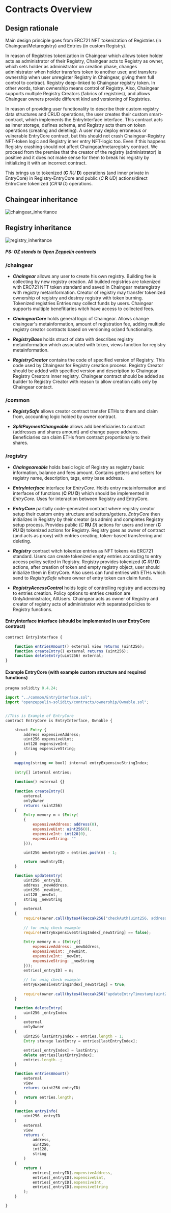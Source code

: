 # Contracts Overview

## Design rationale

Main design principle goes from ERC721 NFT tokenization of Registries (in Chaingear/Metaregistry) and Entries (in custom Registry). 

In reason of Registries tokenization in Chaingear which allows token holder acts as administrator of their Registry, Chaingear acts to Registry as owner, which sets holder as administrator on creation phase, changes administrator when holder transfers token to another user, and transfers ownership when user unregister Registry in Chaingear, giving them full control to contract. Registry deep-linked to Chaingear registry token. In other words, token ownership means control of Registry. Also, Chaingear supports multiple Registry Creators (fabrics of registries), and allows Chaingear owners provide different kind and versioning of Registries.

In reason of providing user functionality to describe their custom registry data structures and CRUD operations, the user creates their custom smart-contract, which implements the EntryInterface interface. This contract acts as inner storage, defines schema, and Registry acts them on token operations (creating and deleting). A user may deploy erroneous or vulnerable EntryCore contract, but this should not crash Chaingear-Registry NFT-token logic and Registry inner entry NFT-logic too. Even if this happens Registry crashing should not affect Chaingear/metaregistry contract. We proceed from the premise that the creator of the registry (administrator) is positive and it does not make sense for them to break his registry by initializing it with an incorrect contract.

This brings us to tokenized (**C** _RU_ **D**) operations (and inner private in EntryCore) in Registry-EntryCore and public (_C_ **R** _UD_) actions/direct EntroCore tokenized (_CR_ **U** _D_) operations.

## Chaingear inheritance 
![chaingear_inheritance](mermaid/contracts-chaingear_inheritance.svg)

## Registry inheritance
![registry_inheritance](mermaid/contracts-registry_inheritance.svg)

##### PS: OZ stands to Open Zeppelin contracts

### /chaingear
- **_Chaingear_** allows any user to create his own registry. Building fee is collecting by new registry creation. All builded registries are tokenized with ERC721 NFT token standard and saved in Chaingear metaregistry with registry metainformation. Creator of registry may transfer tokenized ownership of registry and destroy registry with token burning. Tokenized registries Entries may collect funds by users. Chaingear supports multiple benefitiaries witch have access to collected fees. 

- **_ChaingearCore_** holds general logic of Chaingear. Allows change chaingear's metainformation, amount of registration fee, adding multiple registry creator contracts based on versioning or/and functionality.

- **_RegistryBase_** holds struct of data with describes registry metainformation which associated with token, views function for registry metainformation.

- **_RegistryCreator_** contains the code of specified version of Registry. This code used by Chaingear for Registry creation process. Registry Creator should be added with specified version and description to Chaingear Registry Creators inner registry. Chaingear contract should be added as builder to Registry Creator with reason to allow creation calls only by Chaingear contact.

### /common
- **_RegistySafe_** allows creator contract transfer ETHs to them and claim from, accounting logic holded by owner contract.

- **_SplitPaymentChangeable_** allows add beneficiaries to contract (addresses and shares amount) and change payee address. Beneficiaries can claim ETHs from contract proportionally to their shares.

### /registry
- **_Chaingeareable_** holds basic logic of Registry as registry basic information, balance and fees amount. Contains getters and setters for registry name, description, tags, entry base address.

- **_EntryInterface_** interface for _EntryCore_. Holds entry metainformation and interfaces of functions (**C** _RU_ **D**) which should be implemented in _EntryCore_. Uses for interaction between Registry and EntryCore.

- **_EntryCore_** partially code-generated contract where registry creator setup their custom entry structure and setters/getters. _EntryCore_ then initializes in Registry by their creator (as admin) and completes Registry setup process. Provides public (_C_ **RU** _D_) actions for users and inner (**C** _RU_ **D**) tokenized actions for Registry.  Registry goes as owner of contract (and acts as proxy) with entries creating, token-based transferring and deleting.

- **_Registry_** contract witch tokenize entries as NFT tokens via ERC721 standard. Users can create tokenized empty entries according to entry access policy setted in Registry. Registry provides tokenized (**C** _RU_ **D**) actions, after creation of token and empty registry object, user should initialize them in EntryCore. Also users can fund entries with ETHs which send to _RegistrySafe_ where owner of entry token can claim funds.

- **_RegistryAccessControl_** holds logic of controlling registry and accessing to entries creation. Policy options to entries creation are OnlyAdministrator, AllUsers. Chaingear acts as owner of Registry and creator of registry acts of administrator with separated policies to Registry functions.

#### EntryInterface interface (should be implemented in user EntryCore contract)
```js
contract EntryInterface {

    function entriesAmount() external view returns (uint256);
    function createEntry() external returns (uint256);
    function deleteEntry(uint256) external;
}
```

#### Example EntryCore (with example custom structure and required functions)
```js
pragma solidity 0.4.24;

import "../common/EntryInterface.sol";
import "openzeppelin-solidity/contracts/ownership/Ownable.sol";


//This is Example of EntryCore
contract EntryCore is EntryInterface, Ownable {

    struct Entry {
        address expensiveAddress;
        uint256 expensiveUint;
        int128 expensiveInt;
        string expensiveString;
    }
    
    mapping(string => bool) internal entryExpensiveStringIndex;
    
    Entry[] internal entries;
    
    function() external {}
    
    function createEntry()
        external
        onlyOwner
        returns (uint256)
    {
        Entry memory m = (Entry(
        {
            expensiveAddress: address(0),
            expensiveUint: uint256(0),
            expensiveInt: int128(0),
            expensiveString: ""
        }));

        uint256 newEntryID = entries.push(m) - 1;

        return newEntryID;
    }

    function updateEntry(
        uint256 _entryID, 
        address _newAddress, 
        uint256 _newUint, 
        int128 _newInt, 
        string _newString
    )
        external
    {
        require(owner.call(bytes4(keccak256("checkAuth(uint256, address)")), _entryID, msg.sender));
        
        // for uniq check example
        require(entryExpensiveStringIndex[_newString] == false);
            
        Entry memory m = (Entry({
            expensiveAddress: _newAddress,
            expensiveUint: _newUint,
            expensiveInt: _newInt,
            expensiveString: _newString
        }));
        entries[_entryID] = m;
        
        // for uniq check example
        entryExpensiveStringIndex[_newString] = true;
        
        require(owner.call(bytes4(keccak256("updateEntryTimestamp(uint256)")), _entryID));
    }

    function deleteEntry(
        uint256 _entryIndex
    )
        external
        onlyOwner
    {
        uint256 lastEntryIndex = entries.length - 1;
        Entry storage lastEntry = entries[lastEntryIndex];

        entries[_entryIndex] = lastEntry;
        delete entries[lastEntryIndex];
        entries.length--;
    }

    function entriesAmount()
        external
        view
        returns (uint256 entryID)
    {
        return entries.length;
    }

    function entryInfo(
        uint256 _entryID
    )
        external
        view
        returns (
            address, 
            uint256, 
            int128, 
            string
        )
    {
        return (
            entries[_entryID].expensiveAddress,
            entries[_entryID].expensiveUint,
            entries[_entryID].expensiveInt,
            entries[_entryID].expensiveString
        );
    }

}
```
    